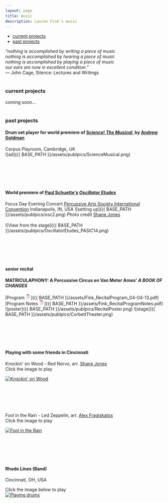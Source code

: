 ```yaml
---
layout: page
title: music
description: Lauren Fink's music
---
```


<div class="navbar">
    <div class="navbar-inner">
        <ul class="nav">
            <li><a href="#current">current projects</a></li>
            <li><a href="#past">past projects</a></li>
        </ul>
    </div>
</div>


*“nothing is accomplished by writing a piece of music  
nothing is accomplished by hearing a piece of music  
nothing is accomplished by playing a piece of music  
our ears are now in excellent condition.”*  
― John Cage, Silence: Lectures and Writings
<br><br>

### <a name="current"></a>current projects
coming soon...
<br><br>

### <a name="past"></a>past projects 


#### Drum set player for world premiere of [Science! *The Musical*.](http://www.mus.cam.ac.uk/news/feature-pieces/science-the-musical) by [Andrew Goldman](http://heymancenter.org/people/andrew-goldman/)  
Corpus Playroom, Cambridge, UK  
![ad]({{ BASE_PATH }}/assets/publpics/ScienceMusical.png)
<br><br>
<br><br>
<br><br>
 
#### World premiere of [Paul Schuette's](http://www.paulschuette.com/) [*Oscillator Etudes*](ttp://www.paulschuette.com/music/)
Focus Day Evening Concert
[Percussive Arts Society International Convention](http://www.pas.org/)
Indianapolis, IN, USA
![setting up]({{ BASE_PATH }}/assets/publpics/osc2.png)
Photo credit [Shane Jones](http://www.shanejonespercussion.com/)
<br><br>
![View from the stage]({{ BASE_PATH }}/assets/publpics/OscillatorEtudes_PASIC14.png)
<br><br>
<br><br>
<br><br>


#### senior recital
#### MATRICULAPHONY: A Percussive Circus on Van Meter Ames' *A BOOK OF CHANGES*  
[Program ![Program as pdf](icons16/pdf-icon.png)]({{ BASE_PATH }}/assets/Fink_RecitalProgram_04-04-13.pdf)   
[Program Notes ![Notes as pdf](icons16/pdf-icon.png)]({{ BASE_PATH }}/assets/Fink_RecitalProgramNotes.pdf) 
![poster]({{ BASE_PATH }}/assets/publpics/RecitalPoster.png)
![stage]({{ BASE_PATH }}/assets/publpics/CorbettTheater.png)
<br><br>
<br><br>
<br><br>

#### Playing with some friends in Cincinnati

Knockin' on Wood - Red Norvo, arr. [Shane Jones](http://www.shanejonespercussion.com/)  
Click the image to play

[![Knockin' on Wood](https://img.youtube.com/vi/axHd9fq6yY4/0.jpg)](https://www.youtube.com/watch?v=axHd9fq6yY4)
<br><br>
<br><br>
<br><br>


Fool in the Rain - Led Zeppelin, arr. [Alex Fragiskatos](https://fragiskatospercussion.com/)  
Click the image to play  

[![Fool in the Rain](https://img.youtube.com/vi/Ga-iHxlNgqU/0.jpg)](https://www.youtube.com/watch?v=Ga-iHxlNgqU)
<br><br>
<br><br>
<br><br>

#### Rhode Lines (Band)
Cincinnati, OH, USA  
<!-- ![playing drums]({{ BASE_PATH }}/assets/publpics/rhodeLines.png) -->
Click the image below to play  
[![Playing drums](https://img.youtube.com/vi/zS67TM2L1KE/0.jpg)](https://www.youtube.com/watch?v=zS67TM2L1KE)
<br><br>
<br><br>
<br><br>

